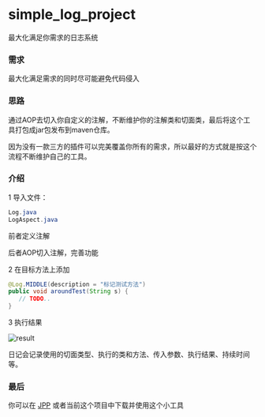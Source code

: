 # simple_log_project
最大化满足你需求的日志系统

### 需求

最大化满足需求的同时尽可能避免代码侵入



### 思路

通过AOP去切入你自定义的注解，不断维护你的注解类和切面类，最后将这个工具打包成jar包发布到maven仓库。

因为没有一款三方的插件可以完美覆盖你所有的需求，所以最好的方式就是按这个流程不断维护自己的工具。



### 介绍

1 导入文件：

```java
Log.java
LogAspect.java
```

前者定义注解

后者AOP切入注解，完善功能



2 在目标方法上添加

```java
@Log.MIDDLE(description = "标记测试方法")
public void aroundTest(String s) {
   // TODO..
}
```



3 执行结果

![result](https://yloopdaed-public.oss-cn-shanghai.aliyuncs.com/logaspect.jpg)

日记会记录使用的切面类型、执行的类和方法、传入参数、执行结果、持续时间等。



### 最后

你可以在 [JPP](https://github.com/YorickYu/JPP/tree/main/src/main/java/com/yy/annotation) 或者当前这个项目中下载并使用这个小工具